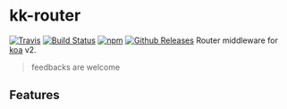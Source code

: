 # kk-router

[![Travis](https://img.shields.io/badge/npm-0.1.9-brightgreen.svg?style=flat-square)](https://www.npmjs.com/package/kk-router)
[![Build Status](https://travis-ci.org/amenema/kk-router.svg?branch=master)](https://travis-ci.org/amenema/kk-router)
[![npm](https://img.shields.io/npm/l/express.svg?style=flat-square)](https://github.com/amenema/kk-routerhttps://github.com/amenema/kk-router/blob/master/LICENSE)
[![Github Releases](https://img.shields.io/badge/downloads-6k-orange.svg?style=flat-square)](https://github.com/amenema/kk-router/archive/master.zip)
Router middleware for [koa](https://github.com/koajs/koa/tree/v2.x) v2.

> feedbacks are welcome

## Features

